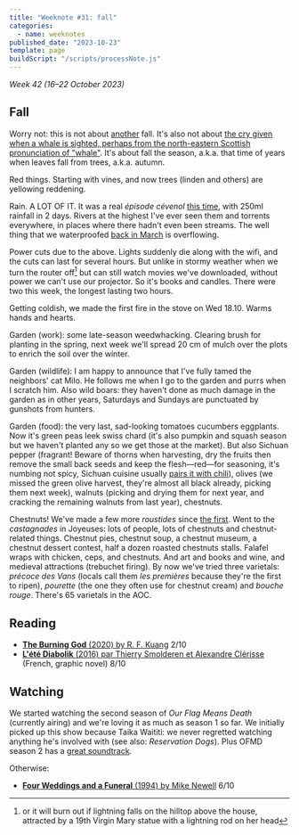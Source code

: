 ```yaml
---
title: "Weeknote #31: fall"
categories:
  - name: weeknotes
published_date: "2023-10-23"
template: page
buildScript: "/scripts/processNote.js"
---
```


_Week 42 (16–22 October 2023)_

## Fall

Worry not: this is not about [another](/notes/weeknote-28-double-trouble/) fall. It's also not about [the cry given when a whale is sighted, perhaps from the north-eastern Scottish pronunciation of "whale"](https://en.wiktionary.org/wiki/fall#Etymology_2). It's about fall the season, a.k.a. that time of years when leaves fall from trees, a.k.a. autumn.

Red things. Starting with vines, and now trees (linden and others) are yellowing reddening.

Rain. A LOT OF IT. It was a real <em lang="fr">épisode cévenol</em> [this time](/notes/weeknote-26-unintended-smirks/), with 250ml rainfall in 2 days. Rivers at the highest I've ever seen them and torrents everywhere, in places where there hadn't even been streams. The well thing that we waterproofed [back in March](/notes/weeknote-3-draining-a-well/) is overflowing.

Power cuts due to the above. Lights suddenly die along with the wifi, and the cuts can last for several hours. But unlike in stormy weather when we turn the router off[^1] but can still watch movies we've downloaded, without power we can't use our projector. So it's books and candles. There were two this week, the longest lasting two hours.

Getting coldish, we made the first fire in the stove on Wed 18.10. Warms hands and hearts.

Garden (work): some late-season weedwhacking. Clearing brush for planting in the spring, next week we'll spread 20 cm of mulch over the plots to enrich the soil over the winter.

Garden (wildlife): I am happy to announce that I've fully tamed the neighbors' cat Milo. He follows me when I go to the garden and purrs when I scratch him. Also wild boars: they haven't done as much damage in the garden as in other years, Saturdays and Sundays are punctuated by gunshots from hunters.

Garden (food): the very last, sad-looking tomatoes cucumbers eggplants. Now it's green peas leek swiss chard (it's also pumpkin and squash season but we haven't planted any so we get those at the market). But also Sichuan pepper (fragrant! Beware of thorns when harvesting, dry the fruits then remove the small back seeds and keep the flesh—red—for seasoning, it's numbing not spicy, Sichuan cuisine usually [pairs it with chili](<https://en.wikipedia.org/wiki/Mala_(seasoning)>)), olives (we missed the green olive harvest, they're almost all black already, picking them next week), walnuts (picking and drying them for next year, and cracking the remaining walnuts from last year), chestnuts.

Chestnuts! We've made a few more <em lang="fr">roustides</em> since [the first](/notes/weeknote-28-double-trouble/). Went to the <em lang="fr">castagnades</em> in Joyeuses: lots of people, lots of chestnuts and chestnut-related things. Chestnut pies, chestnut soup, a chestnut museum, a chestnut dessert contest, half a dozen roasted chestnuts stalls. Falafel wraps with chicken, ceps, and chestnuts. And art and books and wine, and medieval attractions (trebuchet firing). By now we've tried three varietals: _précoce des Vans_ (locals call them _les premières_ because they're the first to ripen), _pourette_ (the one they often use for chestnut cream) and _bouche rouge_. There's 65 varietals in the AOC.

## Reading

- [**The Burning God** (2020) by R. F. Kuang](/notes/the-burning-god-by-r-f-kuang/) 2/10
- [**L'été Diabolik** (2016) par Thierry Smolderen et Alexandre Clérisse](/notes/l-ete-diabolik-par-thierry-smolderen-et-alexandre-clerisse/) (French, graphic novel) 8/10

## Watching

We started watching the second season of _Our Flag Means Death_ (currently airing) and we're loving it as much as season 1 so far. We initially picked up this show because Taika Waititi: we never regretted watching anything he's involved with (see also: _Reservation Dogs_). Plus OFMD season 2 has a [great soundtrack](/notes/pygmy-love-song-and-other-recent-earworms/).

Otherwise:

- [**Four Weddings and a Funeral** (1994) by Mike Newell](/notes/four-weddings-and-a-funeral-by-mike-newell/) 6/10

[^1]: or it will burn out if lightning falls on the hilltop above the house, attracted by a 19th Virgin Mary statue with a lightning rod on her head
